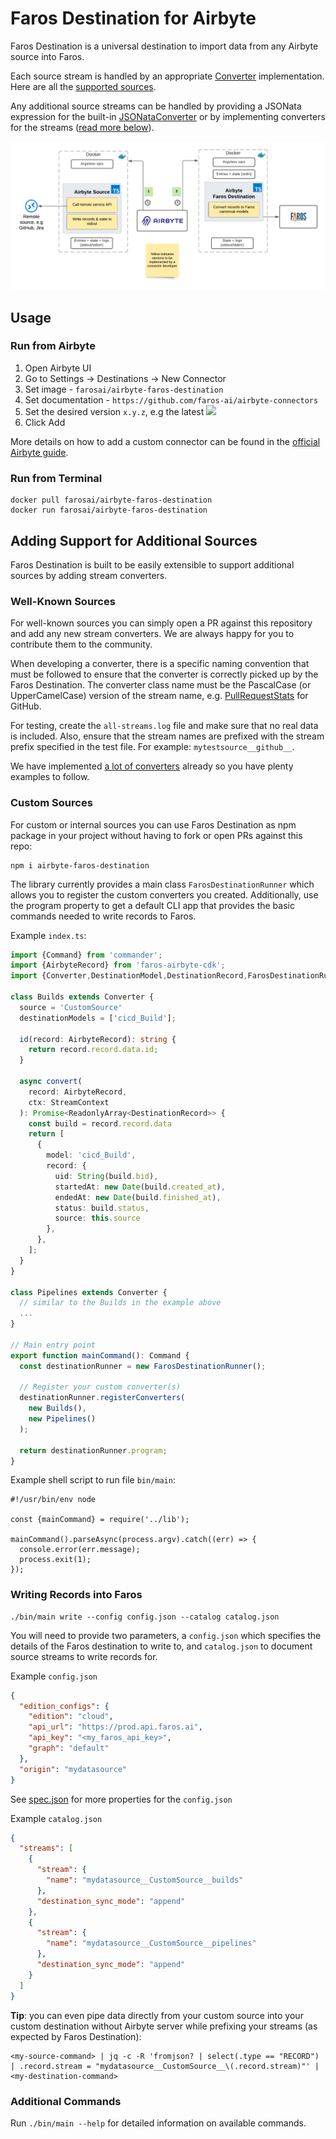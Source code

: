 # Faros Destination for Airbyte

Faros Destination is a universal destination to import data from any Airbyte source into Faros.

Each source stream is handled by an appropriate [Converter](https://github.com/faros-ai/airbyte-connectors/tree/main/destinations/airbyte-faros-destination/src/converters/converter.ts) implementation. Here are all the [supported sources](https://github.com/faros-ai/airbyte-connectors/tree/main/destinations/airbyte-faros-destination/src/converters).

Any additional source streams can be handled by providing a JSONata expression for the built-in [JSONataConverter](https://github.com/faros-ai/airbyte-connectors/tree/main/destinations/airbyte-faros-destination/src/converters/jsonata.ts) or by implementing converters for the streams ([read more below](#adding-support-for-additional-sources)).

![](img/source_destination.png)

## Usage

### Run from Airbyte

1. Open Airbyte UI
2. Go to Settings -> Destinations -> New Connector
3. Set image - `farosai/airbyte-faros-destination`
4. Set documentation - `https://github.com/faros-ai/airbyte-connectors`
5. Set the desired version `x.y.z`, e.g the latest [![](https://img.shields.io/docker/v/farosai/airbyte-faros-destination?color=blue&label=docker)](https://hub.docker.com/r/farosai/airbyte-faros-destination/tags)
6. Click Add

More details on how to add a custom connector can be found in the [official Airbyte guide](https://docs.airbyte.com/integrations/custom-connectors).

### Run from Terminal

```shell
docker pull farosai/airbyte-faros-destination
docker run farosai/airbyte-faros-destination
```

## Adding Support for Additional Sources

Faros Destination is built to be easily extensible to support additional sources by adding stream converters.

### Well-Known Sources

For well-known sources you can simply open a PR against this repository and add any new stream converters.
We are always happy for you to contribute them to the community.

When developing a converter, there is a specific naming convention that must be followed to ensure that the converter is correctly picked up by the Faros Destination. The converter class name must be the PascalCase (or UpperCamelCase) version of the stream name, e.g. [PullRequestStats](https://github.com/faros-ai/airbyte-connectors/tree/main/destinations/airbyte-faros-destination/src/converters/github/pull_request_stats.ts) for GitHub.

For testing, create the `all-streams.log` file and make sure that no real data is included. Also, ensure that the stream names are prefixed with the stream prefix specified in the test file. For example: `mytestsource__github__`.

We have implemented [a lot of converters](https://github.com/faros-ai/airbyte-connectors/tree/main/destinations/airbyte-faros-destination/src/converters) already so you have plenty examples to follow.

### Custom Sources

For custom or internal sources you can use Faros Destination as npm package in your project without having to fork or open PRs against this repo:

```
npm i airbyte-faros-destination
```

The library currently provides a main class `FarosDestinationRunner` which allows you to register the custom converters you created. Additionally, use the program property to get a default CLI app that provides the basic commands needed to write records to Faros.

Example `index.ts`:

```typescript
import {Command} from 'commander';
import {AirbyteRecord} from 'faros-airbyte-cdk';
import {Converter,DestinationModel,DestinationRecord,FarosDestinationRunner,StreamContext} from 'airbyte-faros-destination'

class Builds extends Converter {
  source = 'CustomSource'
  destinationModels = ['cicd_Build'];

  id(record: AirbyteRecord): string {
    return record.record.data.id;
  }

  async convert(
    record: AirbyteRecord,
    ctx: StreamContext
  ): Promise<ReadonlyArray<DestinationRecord>> {
    const build = record.record.data
    return [
      {
        model: 'cicd_Build',
        record: {
          uid: String(build.bid),
          startedAt: new Date(build.created_at),
          endedAt: new Date(build.finished_at),
          status: build.status,
          source: this.source
        },
      },
    ];
  }
}

class Pipelines extends Converter {
  // similar to the Builds in the example above
  ...
}

// Main entry point
export function mainCommand(): Command {
  const destinationRunner = new FarosDestinationRunner();

  // Register your custom converter(s)
  destinationRunner.registerConverters(
    new Builds(),
    new Pipelines()
  );

  return destinationRunner.program;
}
```

Example shell script to run file `bin/main`:

```shell
#!/usr/bin/env node

const {mainCommand} = require('../lib');

mainCommand().parseAsync(process.argv).catch((err) => {
  console.error(err.message);
  process.exit(1);
});
```

### Writing Records into Faros

```shell
./bin/main write --config config.json --catalog catalog.json
```

You will need to provide two parameters, a `config.json` which specifies the
details of the Faros destination to write to, and `catalog.json` to
document source streams to write records for.

Example `config.json`

```json
{
  "edition_configs": {
    "edition": "cloud",
    "api_url": "https://prod.api.faros.ai",
    "api_key": "<my_faros_api_key>",
    "graph": "default"
  },
  "origin": "mydatasource"
}
```

See [spec.json](https://github.com/faros-ai/airbyte-connectors/tree/main/destinations/airbyte-faros-destination/resources/spec.json) for more properties for the `config.json`

Example `catalog.json`

```json
{
  "streams": [
    {
      "stream": {
        "name": "mydatasource__CustomSource__builds"
      },
      "destination_sync_mode": "append"
    },
    {
      "stream": {
        "name": "mydatasource__CustomSource__pipelines"
      },
      "destination_sync_mode": "append"
    }
  ]
}
```

**Tip**: you can even pipe data directly from your custom source into your custom destination without Airbyte server while prefixing your streams (as expected by Faros Destination):

```shell
<my-source-command> | jq -c -R 'fromjson? | select(.type == "RECORD") | .record.stream = "mydatasource__CustomSource__\(.record.stream)"' | <my-destination-command>
```

### Additional Commands

Run `./bin/main --help` for detailed information on available commands.
